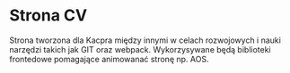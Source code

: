 # Strona CV 
Strona tworzona dla Kacpra między innymi w celach rozwojowych i nauki narzędzi takich jak GIT oraz webpack.
Wykorzysywane będą biblioteki frontedowe pomagające animowanać stronę np. AOS.